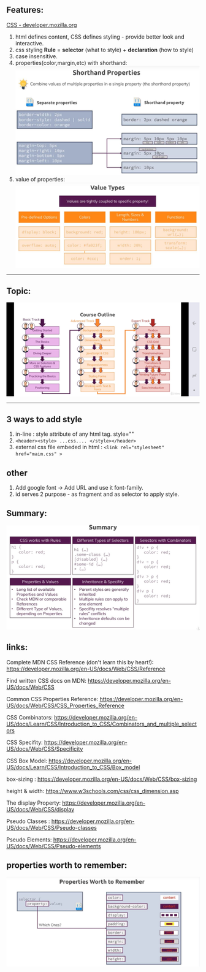 ## Features:
[CSS - developer.mozilla.org](https://developer.mozilla.org/en-US/docs/Web/CSS)

1. html defines content, CSS defines styling - provide better look and interactive.
2. css styling **Rule** = **selector** (what to style) +  **declaration** (how to style)
3. case insensitive. 
4. properties(color,margin,etc) with shorthand:
![img](https://github.com/lekhrajdinkar/css_html/blob/master/NOTES-CSS/assets/sh1.JPG) 
5. value of properties: 
![img](https://github.com/lekhrajdinkar/css_html/blob/master/NOTES-CSS/assets/010.JPG)

***

## Topic:
![img](https://github.com/lekhrajdinkar/css_html/blob/master/NOTES-CSS/assets/topics.jpg)

***

## 3 ways to add style
1. in-line : style attribute of any html tag. style=""
2. `<header><style> ...css.... </style></header>`
3. external css file embeded in html : `<link rel="stylesheet" href="maim.css" >`


## other
1. Add google font ->  Add URL and use it font-family.
2. id serves 2 purpose - as fragment and as selector to apply style.

## Summary:
![img](https://github.com/lekhrajdinkar/css_html/blob/master/NOTES-CSS/assets/summary.JPG)

## links:
Complete MDN CSS Reference (don't learn this by heart!): https://developer.mozilla.org/en-US/docs/Web/CSS/Reference

Find written CSS docs on MDN: https://developer.mozilla.org/en-US/docs/Web/CSS

Common CSS Properties Reference: https://developer.mozilla.org/en-US/docs/Web/CSS/CSS_Properties_Reference

CSS Combinators: https://developer.mozilla.org/en-US/docs/Learn/CSS/Introduction_to_CSS/Combinators_and_multiple_selectors

CSS Specifity: https://developer.mozilla.org/en-US/docs/Web/CSS/Specificity

CSS Box Model: https://developer.mozilla.org/en-US/docs/Learn/CSS/Introduction_to_CSS/Box_model

box-sizing : https://developer.mozilla.org/en-US/docs/Web/CSS/box-sizing

height & width: https://www.w3schools.com/css/css_dimension.asp

The display Property: https://developer.mozilla.org/en-US/docs/Web/CSS/display

Pseudo Classes : https://developer.mozilla.org/en-US/docs/Web/CSS/Pseudo-classes

Pseudo Elements: https://developer.mozilla.org/en-US/docs/Web/CSS/Pseudo-elements

## properties worth to remember:
![img](https://github.com/lekhrajdinkar/css_html/blob/master/NOTES-CSS/assets/p1.JPG)


